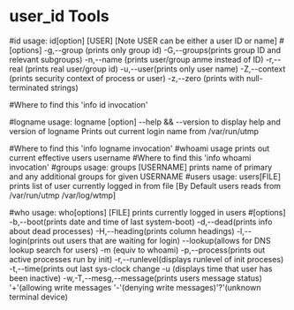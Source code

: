 # user_id Tools 	
	
#id usage: 
id[option] [USER]
[Note USER can be either a user ID or name] 
#[options]
-g,--group (prints only group id)
-G,--groups(prints group ID and relevant subgroups)
-n,--name (prints user/group anme instead of ID)
-r,--real (prints real user/group id)
-u,--user(prints only user name)
-Z,--context (prints security context of process or user)
-z,--zero (prints with null-terminated strings)

#Where to find this
'info id invocation'

#logname usage:
logname
[option]
--help && --version to display help and version of logname
Prints out current login name from /var/run/utmp
 
#Where to find this 
'info logname invocation'
#whoami usage
prints out current effective users username
#Where to find this
'info whoami invocation'
#groups usage:
groups [USERNAME]
prints name of primary and any additional groups for given USERNAME
#users usage:
users[FILE] 
prints list of user currently logged in from file
[By Default users reads from /var/run/utmp /var/log/wtmp]

#who usage:
who[options] [FILE]
prints currently logged in users
#[options]
-b,--boot(prints date and time of last system-boot)
-d,--dead(prints info about dead processes)
-H,--heading(prints column headings)
-l,--login(prints out users that are waiting for login)
--lookup(allows for DNS lookup search for users)
-m (equiv to whoami)
-p,--process(prints out active processes run by init)
-r,--runlevel(displays runlevel of init proceses)
-t,--time(prints out last sys-clock change
-u (displays time that user has been inactive)
-w,-T,--mesg,--message(prints users message status)
'+'(allowing write messages '-'(denying write messages)'?'(unknown terminal device)

